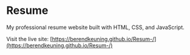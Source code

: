 # Resume

My professional resume website built with HTML, CSS, and JavaScript.

Visit the live site: [https://berendkeuning.github.io/Resum-/](https://berendkeuning.github.io/Resum-/)

